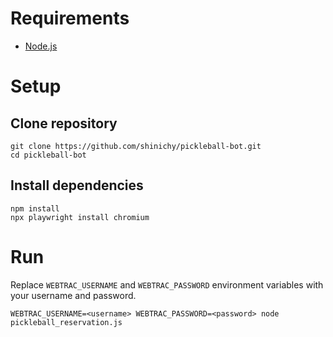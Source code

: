 # Requirements
* [Node.js](https://nodejs.org/en)

# Setup
## Clone repository
```
git clone https://github.com/shinichy/pickleball-bot.git
cd pickleball-bot
```

## Install dependencies
```
npm install
npx playwright install chromium
```

# Run
Replace `WEBTRAC_USERNAME` and `WEBTRAC_PASSWORD` environment variables with your username and password.
```
WEBTRAC_USERNAME=<username> WEBTRAC_PASSWORD=<password> node pickleball_reservation.js
```
